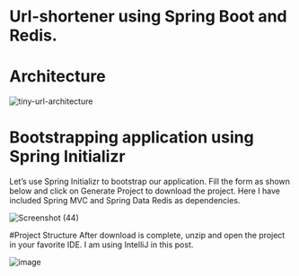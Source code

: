 # Url-shortener using Spring Boot and Redis.



# Architecture
![tiny-url-architecture](https://user-images.githubusercontent.com/58344010/186824026-4987d30e-c0d8-4863-b2d4-d487319a9497.png)



# Bootstrapping application using Spring Initializr
Let’s use Spring Initializr to bootstrap our application. Fill the form as shown below and click on Generate Project to download the project. Here I have included Spring MVC and Spring Data Redis as dependencies.

![Screenshot (44)](https://user-images.githubusercontent.com/58344010/186824348-86541df9-c3cd-4bbb-a9c4-566206da7a10.png)

#Project Structure
After download is complete, unzip and open the project in your favorite IDE. I am using IntelliJ in this post.

![image](https://user-images.githubusercontent.com/58344010/186825364-3bfb1bf8-c9e4-4c2b-92c3-50a2d55b01c1.png)

